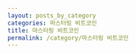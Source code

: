 ```yaml
---
layout: posts_by_category
categories: 마스터링 비트코인
title: 마스터링 비트코인
permalink: /category/마스터링 비트코인
---
```

